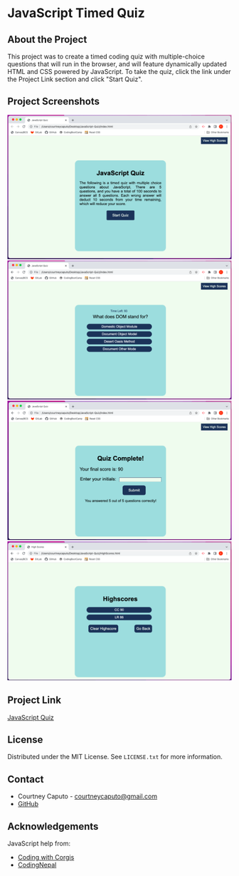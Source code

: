 # JavaScript Timed Quiz

## About the Project
This project was to create a timed coding quiz with multiple-choice questions that will run in the browser, and will feature dynamically updated HTML and CSS powered by JavaScript. To take the quiz, click the link under the Project Link section and click "Start Quiz".

## Project Screenshots
<img src="/assets/BeginPicture.png">

<img src="/assets/QuestionPicture.png">

<img src="/assets/QuizCompletePicture.png">

<img src="/assets/HighScoresPicture.png">


## Project Link
<a href="https://courtneycaputo.github.io/JavaScript-Quiz/">JavaScript Quiz</a>


## License
Distributed under the MIT License. See `LICENSE.txt` for more information.

## Contact
* Courtney Caputo - courtneycaputo@gmail.com
* <a href="https://github.com/courtneycaputo">GitHub</a>

## Acknowledgements
JavaScript help from: 
* <a href="https://heroic-cupcake-9c46a0.netlify.app/">Coding with Corgis</a>
* <a href="https://www.codingnepalweb.com/">CodingNepal</a>
